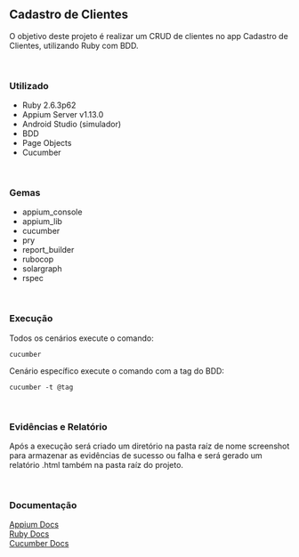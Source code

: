 ## Cadastro de Clientes
O objetivo deste projeto é realizar um CRUD de clientes no app Cadastro de Clientes, utilizando Ruby com BDD.
<p> <br />

### **Utilizado**
* Ruby 2.6.3p62
* Appium Server v1.13.0
* Android Studio (simulador)
* BDD
* Page Objects
* Cucumber
<p> <br />

### **Gemas**
* appium_console
* appium_lib
* cucumber
* pry
* report_builder
* rubocop
* solargraph
* rspec
<p> <br />

### **Execução**
Todos os cenários execute o comando:

```
cucumber
```

Cenário específico execute o comando com a tag do BDD:

```
cucumber -t @tag
```
<p> <br />

### **Evidências e Relatório**
Após a execução será criado um diretório na pasta raíz de nome screenshot para armazenar as evidências de sucesso ou falha e será gerado um relatório .html também na pasta raíz do projeto.
<p> <br />

### **Documentação**
[Appium Docs](http://appium.io/docs/en/about-appium/api/#appium-api-documentation)  
[Ruby Docs](https://ruby-doc.org/)  
[Cucumber Docs](https://cucumber.io/docs/cucumber/)
